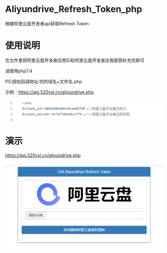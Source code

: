 # Aliyundrive_Refresh_Token_php
根据阿里云盘开发者api获取Refresh Token

# 使用说明
在文件里把阿里云盘开发者应用ID和阿里云盘开发者应用密钥补充完即可

请使用php7.4

PS:授权回调地址:你的域名+文件名.php

示例：https://api.520yxl.cn/aliyundrive.php

![image](https://raw.githubusercontent.com/520yxl/Aliyundrive_Refresh_Token_php/main/image/20230615210756.png)
# 演示
https://api.520yxl.cn/aliyundrive.php

![image](https://raw.githubusercontent.com/520yxl/Aliyundrive_Refresh_Token_php/main/image/20230615211031.png)
